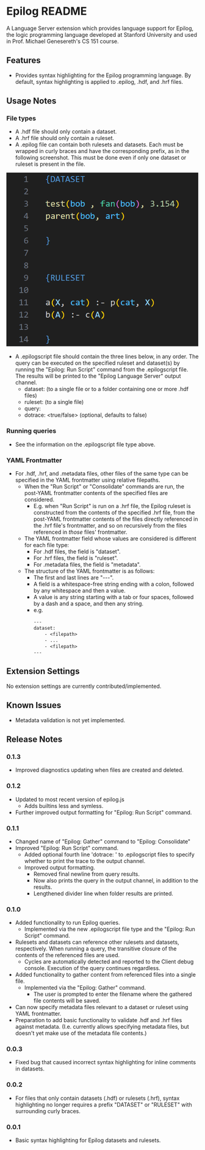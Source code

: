 # Epilog README

A Language Server extension which provides language support for Epilog, the logic programming language developed at Stanford University and used in Prof. Michael Genesereth's CS 151 course.

## Features

- Provides syntax highlighting for the Epilog programming language. By default, syntax highlighting is applied to .epilog, .hdf, and .hrf files.

## Usage Notes


### File types
- A .hdf file should only contain a dataset.
- A .hrf file should only contain a ruleset.
- A .epilog file can contain both rulesets and datasets. Each must be wrapped in curly braces and have the corresponding prefix, as in the following screenshot. This must be done even if only one dataset or ruleset is present in the file.

![.epilog Formatting Example](/documentation_images/epilog%20formatting%20example.png)

- A .epilogscript file should contain the three lines below, in any order. The query can be executed on the specified ruleset and dataset(s) by running the "Epilog: Run Script" command from the .epilogscript file. The results will be printed to the "Epilog Language Server" output channel.
    - dataset: <filepath> (to a single file or to a folder containing one or more .hdf files)
    - ruleset: <filepath> (to a single file)
    - query: <epilog query>
    - dotrace: <true/false> (optional, defaults to false)
### Running queries
- See the information on the .epilogscript file type above.

### YAML Frontmatter
- For .hdf, .hrf, and .metadata files, other files of the same type can be specified in the YAML frontmatter using relative filepaths. 
    - When the "Run Script" or "Consolidate" commands are run, the post-YAML frontmatter contents of the specified files are considered. 
        - E.g. when "Run Script" is run on a .hrf file, the Epilog ruleset is constructed from the contents of the specified .hrf file, from the post-YAML frontmatter contents of the files directly referenced in the .hrf file's frontmatter, and so on recursively from the files referenced in *those* files' frontmatter.
    - The YAML frontmatter field whose values are considered is different for each file type:
        - For .hdf files, the field is "dataset".
        - For .hrf files, the field is "ruleset".
        - For .metadata files, the field is "metadata".
    - The structure of the YAML frontmatter is as follows:
        - The first and last lines are "---".
        - A field is a whitespace-free string ending with a colon, followed by any whitespace and then a value.
        - A value is any string starting with a tab or four spaces, followed by a dash and a space, and then any string.
        - e.g.
            ```
            ---
            dataset:
                - <filepath>
                - ...
                - <filepath>
            ---
            ```

## Extension Settings

No extension settings are currently contributed/implemented.

## Known Issues

- Metadata validation is not yet implemented.

## Release Notes

### 0.1.3
- Improved diagnostics updating when files are created and deleted.
### 0.1.2
- Updated to most recent version of epilog.js
    - Adds builtins less and symless.
- Further improved output formatting for "Epilog: Run Script" command.
### 0.1.1
- Changed name of "Epilog: Gather" command to "Epilog: Consolidate"
- Improved "Epilog: Run Script" command.
    - Added optional fourth line 'dotrace: <boolean>' to .epilogscript files to specify whether to print the trace to the output channel.
    - Improved output formatting.
        - Removed final newline from query results.
        - Now also prints the query in the output channel, in addition to the results.
        - Lengthened divider line when folder results are printed.

### 0.1.0
- Added functionality to run Epilog queries.
    - Implemented via the new .epilogscript file type and the "Epilog: Run Script" command.
- Rulesets and datasets can reference other rulesets and datasets, respectively. When running a query, the transitive closure of the contents of the referenced files are used.
    - Cycles are automatically detected and reported to the Client debug console. Execution of the query continues regardless.
- Added functionality to gather content from referenced files into a single file.
    - Implemented via the "Epilog: Gather" command.
        - The user is prompted to enter the filename where the gathered file contents will be saved.
- Can now specify metadata files relevant to a dataset or ruleset using YAML frontmatter.
- Preparation to add basic functionality to validate .hdf and .hrf files against metadata. (I.e. currently allows specifying metadata files, but doesn't yet make use of the metadata file contents.)

### 0.0.3
- Fixed bug that caused incorrect syntax highlighting for inline comments in datasets.

### 0.0.2
- For files that only contain datasets (.hdf) or rulesets (.hrf), syntax highlighting no longer requires a prefix "DATASET" or "RULESET" with surrounding curly braces.

### 0.0.1
- Basic syntax highlighting for Epilog datasets and rulesets.
